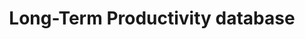 ---
description: The Long-Term Productivity database was created as a project at the Bank
  of France in 2013 by Antonin Bergeaud, Gilbert Cette and Remy Lecat. Following the
  work of Cette, Mairesse and Kocoglu (2009), we extended the database to include
  17 countries in the latest version (2016). The latest version of the database includes
  the following countries -- Australia, Belgium, Canada, Denmark, Germany, Finland,
  France, Italy, Japan, the Netherlands, Norway, Portugal, Spain, Sweden, Switzerland,
  United Kingdom, United States. We offer data on Total Factor Productivity per hour
  worked, Labor productivity per hour worked, capital intensity and GDP per capita.
  These series cover at least the period 1890 to present annually. In addition, other
  data corresponding to each of the papers linked to this project are available. This
  includes age of capital stock, education attainment, electricity production per
  capita.
record_creation_timestamp: 08/16/2021, 13:46:40
shortname: long_term_productivity
timeframe: 1890-2016
title: Long-Term Productivity database
location: http://longtermproductivity.com/download.html
uuid: 1f556a96-61fc-4d4c-a046-ed711d9807f9
---
